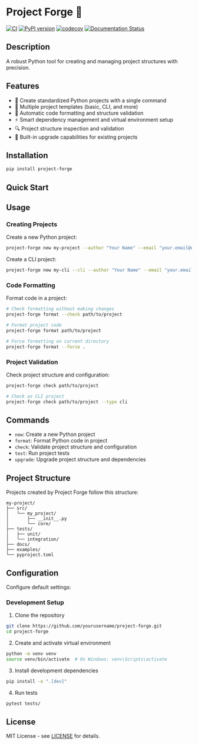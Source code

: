 # Project Forge 🔨

[![CI](https://github.com/gnarzilla/project-forge/actions/workflows/ci.yml/badge.svg)](https://github.com/gnarzilla/project-forge/actions/workflows/ci.yml)
[![PyPI version](https://badge.fury.io/py/project-forge.svg)](https://badge.fury.io/py/project-forge)
[![codecov](https://codecov.io/gh/gnarzilla/project-forge/branch/main/graph/badge.svg)](https://codecov.io/gh/gnarzilla/project-forge)
[![Documentation Status](https://readthedocs.org/projects/project-forge/badge/?version=latest)](https://project-forge.readthedocs.io/en/latest/?badge=latest)

## Description
A robust Python tool for creating and managing project structures with precision.

## Features

- 🎯 Create standardized Python projects with a single command
- 🧰 Multiple project templates (basic, CLI, and more)
- 📝 Automatic code formatting and structure validation
- ⚡ Smart dependency management and virtual environment setup
- 🔍 Project structure inspection and validation
- 🔄 Built-in upgrade capabilities for existing projects

## Installation

```bash
pip install project-forge
```

## Quick Start

## Usage

### Creating Projects

Create a new Python project:
```bash
project-forge new my-project --author "Your Name" --email "your.email@example.com"
```

Create a CLI project:
```bash
project-forge new my-cli --cli --author "Your Name" --email "your.email@example.com"
```

### Code Formatting
Format code in a project:

```bash
# Check formatting without making changes
project-forge format --check path/to/project

# Format project code
project-forge format path/to/project

# Force formatting on current directory
project-forge format --force .

```
### Project Validation

Check project structure and configuration:

```bash
project-forge check path/to/project

# Check as CLI project
project-forge check path/to/project --type cli

```

## Commands

- `new`: Create a new Python project
- `format`: Format Python code in project
- `check`: Validate project structure and configuration
- `test`: Run project tests
- `upgrade`: Upgrade project structure and dependencies

## Project Structure

Projects created by Project Forge follow this structure:
```
my-project/
├── src/
│   └── my_project/
│       ├── __init__.py
│       └── core/
├── tests/
│   ├── unit/
│   └── integration/
├── docs/
├── examples/
└── pyproject.toml
```

## Configuration

Configure default settings:

### Development Setup

1. Clone the repository
```bash
git clone https://github.com/yourusername/project-forge.git
cd project-forge
```

2. Create and activate virtual environment
```bash
python -m venv venv
source venv/bin/activate  # On Windows: venv\Scripts\activate
```

3. Install development dependencies
```bash
pip install -e ".[dev]"
```

4. Run tests
```bash
pytest tests/
```

## License

MIT License - see [LICENSE](LICENSE) for details.
